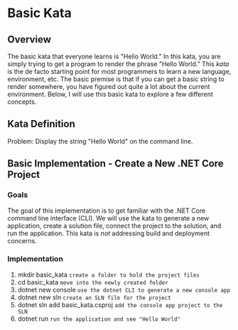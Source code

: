 # Basic Kata

## Overview
The basic kata that everyone learns is "Hello World."  In this kata, you are simply trying to get a program to render the phrase "Hello World."  This _kata_ is the de facto starting point for most programmers to learn a new language, environment, etc.  The basic premise is that if you can get a basic string to render somewhere, you have figured out quite a lot about the current environment.  Below, I will use this basic kata to explore a few different concepts.

## Kata Definition
Problem:  Display the string "Hello World" on the command line.

## Basic Implementation - Create a New .NET Core Project

### Goals
The goal of this implementation is to get familiar with the .NET Core command line interface (CLI). We will use the kata to generate a new application, create a solution file, connect the project to the solution, and run the application. This kata is *not* addressing build and deployment concerns.

### Implementation
1. mkdir basic_kata                   ```create a folder to hold the project files```
2. cd basic_kata                      ```move into the newly created folder```
3. dotnet new console                 ```use the dotnet CLI to generate a new console app```
4. dotnet new sln                     ```create an SLN file for the project```
5. dotnet sln add basic_kata.csproj   ```add the console app project to the SLN```
6. dotnet run                         ```run the application and see "Hello World"```
